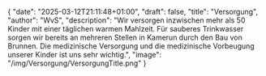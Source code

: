 {
    "date": "2025-03-12T21:11:48+01:00",
    "draft": false,
    "title": "Versorgung",
    "author": "WvS",
    "description": "Wir versorgen inzwischen mehr als 50 Kinder mit einer täglichen warmen Mahlzeit. Für sauberes Trinkwasser sorgen wir bereits an mehreren Stellen in Kamerun durch den Bau von Brunnen. Die medizinische Versorgung und die medizinische Vorbeugung unserer Kinder ist uns sehr wichtig.",
    "image": "/img/Versorgung/VersorgungTitle.png"
}

